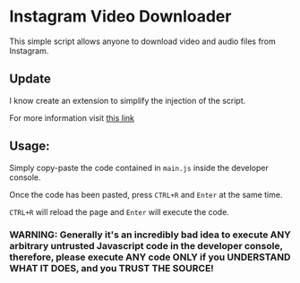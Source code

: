 # Instagram Video Downloader

This simple script allows anyone to download video and audio files from Instagram.

## Update

I know create an extension to simplify the injection of the script.

For more information visit [this link](https://github.com/matteobergantin/Instagram-Video-Downloader-Extension)

## Usage:

Simply copy-paste the code contained in `main.js` inside the developer console.

Once the code has been pasted, press `CTRL+R` and `Enter` at the same time.

`CTRL+R` will reload the page and `Enter` will execute the code.

### WARNING: Generally it's an incredibly bad idea to execute ANY arbitrary untrusted Javascript code in the developer console, therefore, please execute ANY code ONLY if you UNDERSTAND WHAT IT DOES, and you TRUST THE SOURCE!